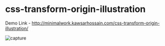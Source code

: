 # css-transform-origin-illustration
Demo Link - http://minimalwork.kawsarhossain.com/css-transform-origin-illustration/

![capture](https://user-images.githubusercontent.com/38612699/45925547-672f6300-bf39-11e8-8099-ce3665d73009.PNG)
